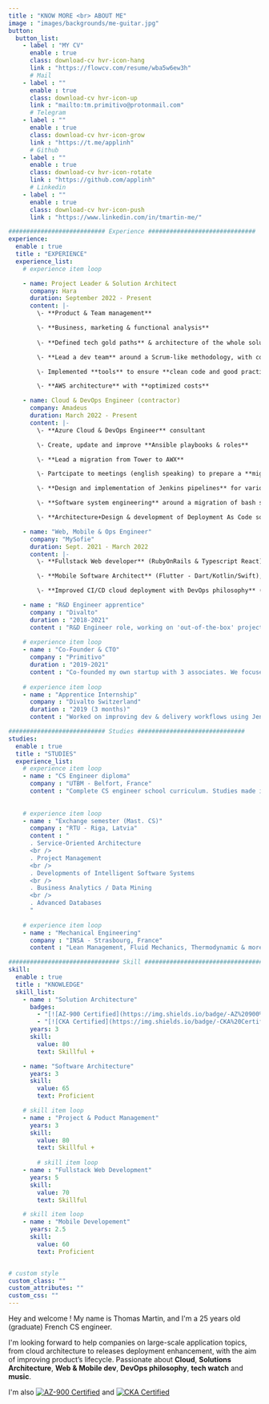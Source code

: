 ```yaml
---
title : "KNOW MORE <br> ABOUT ME"
image : "images/backgrounds/me-guitar.jpg"
button:
  button_list:
    - label : "MY CV"
      enable : true
      class: download-cv hvr-icon-hang
      link : "https://flowcv.com/resume/wba5w6ew3h"
      # Mail
    - label : ""
      enable : true
      class: download-cv hvr-icon-up
      link : "mailto:tm.primitivo@protonmail.com"
      # Telegram
    - label : ""
      enable : true
      class: download-cv hvr-icon-grow
      link : "https://t.me/applinh"
      # Github
    - label : ""
      enable : true
      class: download-cv hvr-icon-rotate
      link : "https://github.com/applinh"
      # Linkedin
    - label : ""
      enable : true
      class: download-cv hvr-icon-push
      link : "https://www.linkedin.com/in/tmartin-me/"

########################### Experience ##############################
experience:
  enable : true
  title : "EXPERIENCE"
  experience_list:
    # experience item loop

    - name: Project Leader & Solution Architect
      company: Hara
      duration: September 2022 - Present
      content: |-
        \- **Product & Team management**

        \- **Business, marketing & functional analysis**
       
        \- **Defined tech gold paths** & architecture of the whole solution

        \- **Lead a dev team** around a Scrum-like methodology, with code reviews

        \- Implemented **tools** to ensure **clean code and good practices** (Lint, code coverage, TDD, SOLID, Jira, vulnerability scans, IAC, etc)

        \- **AWS architecture** with **optimized costs**

    - name: Cloud & DevOps Engineer (contractor)
      company: Amadeus
      duration: March 2022 - Present
      content: |-
        \- **Azure Cloud & DevOps Engineer** consultant

        \- Create, update and improve **Ansible playbooks & roles**

        \- **Lead a migration from Tower to AWX**

        \- Partcipate to meetings (english speaking) to prepare a **migration to Azure**, including **cloud architecture** tasks.

        \- **Design and implementation of Jenkins pipelines** for various purposes (CI/CD, automated batch jobs, etc)

        \- **Software system engineering** around a migration of bash scripts to a Python CLI (leading project, software architecture, clean code, CI/CD ...)

        \- **Architecture+Design & development of Deployment As Code solutions** and workflows with a GitOps & IAC approach

    - name: "Web, Mobile & Ops Engineer"
      company: "MySofie"
      duration: Sept. 2021 - March 2022
      content: |-
        \- **Fullstack Web developer** (RubyOnRails & Typescript React)

        \- **Mobile Software Architect** (Flutter - Dart/Kotlin/Swift), led a migration of a legacy app to Flutter, and implemented Clean Architecture from scratch.

        \- **Improved CI/CD cloud deployment with DevOps philosophy** (Terraform, Ansible, Packer, Docker, Scaleway, AWS).

    - name : "R&D Engineer apprentice"
      company : "Divalto"
      duration : "2018-2021"
      content : "R&D Engineer role, working on 'out-of-the-box' projects aiming to extend the company's product (an ERP) possibilities by creating synergies with external services (Office 365, Cloud Services & more)"
      
    # experience item loop
    - name : "Co-Founder & CTO"
      company : "Primitivo"
      duration : "2019-2021"
      content : "Co-founded my own startup with 3 associates. We focused and put in production an ecosystem of 3 products, which can be summed up as a social media around bars & pubs of Strasbourg."
      
    # experience item loop
    - name : "Apprentice Internship"
      company : "Divalto Switzerland"
      duration : "2019 (3 months)"
      content : "Worked on improving dev & delivery workflows using Jenkins and SVN"

########################### Studies ##############################
studies:
  enable : true
  title : "STUDIES"
  experience_list:
    # experience item loop
    - name : "CS Engineer diploma"
      company : "UTBM - Belfort, France"
      content : "Complete CS engineer school curriculum. Studies made in apprenticeship @ Divalto."
      
      
    # experience item loop
    - name : "Exchange semester (Mast. CS)"
      company : "RTU - Riga, Latvia"
      content : "
      . Service-Oriented Architecture
      <br />
      . Project Management
      <br />
      . Developments of Intelligent Software Systems
      <br />
      . Business Analytics / Data Mining
      <br />
      . Advanced Databases
      "
      
    # experience item loop
    - name : "Mechanical Engineering"
      company : "INSA - Strasbourg, France"
      content : "Lean Management, Fluid Mechanics, Thermodynamic & more"

############################### Skill #################################
skill:
  enable : true
  title : "KNOWLEDGE"
  skill_list:
    - name : "Solution Architecture"
      badges: 
        - "[![AZ-900 Certified](https://img.shields.io/badge/-AZ%20900%20Certified-blue?style=for-the-badge&logo=microsoft-azure)](https://www.credly.com/badges/a0b37337-5e0d-4074-a4c7-36ace2b3b915)"
        - "[![CKA Certified](https://img.shields.io/badge/-CKA%20Certified-white?style=for-the-badge&logo=kubernetes)]()"
      years: 3
      skill:
        value: 80
        text: Skillful +

    - name: "Software Architecture"
      years: 3
      skill:
        value: 65
        text: Proficient

    # skill item loop
    - name : "Project & Poduct Management"
      years: 3
      skill:
        value: 80
        text: Skillful +
    
        # skill item loop
    - name : "Fullstack Web Development"
      years: 5
      skill:
        value: 70
        text: Skillful

    # skill item loop
    - name : "Mobile Developement"
      years: 2.5
      skill:
        value: 60
        text: Proficient


# custom style
custom_class: "" 
custom_attributes: "" 
custom_css: ""
---
```


Hey and welcome !
My name is Thomas Martin, and I'm a 25 years old (graduate) French CS engineer.

I'm looking forward to help companies on large-scale application topics, from cloud architecture to releases deployment enhancement, with the aim of improving product’s lifecycle. 
Passionate about **Cloud**, **Solutions Architecture**, **Web & Mobile dev**, **DevOps philosophy**, **tech watch** and **music**.

I'm also [![AZ-900 Certified](https://img.shields.io/badge/-AZ%20900%20Certified-blue?style=for-the-badge&logo=microsoft-azure)](https://www.credly.com/badges/a0b37337-5e0d-4074-a4c7-36ace2b3b915) and [![CKA Certified](https://img.shields.io/badge/-CKA%20Certified-white?style=for-the-badge&logo=kubernetes)]()
